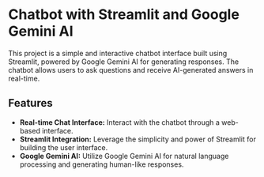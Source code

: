 # Chatbot with Streamlit and Google Gemini AI

This project is a simple and interactive chatbot interface built using Streamlit, powered by Google Gemini AI for generating responses. The chatbot allows users to ask questions and receive AI-generated answers in real-time.

## Features

- **Real-time Chat Interface:** Interact with the chatbot through a web-based interface.
- **Streamlit Integration:** Leverage the simplicity and power of Streamlit for building the user interface.
- **Google Gemini AI:** Utilize Google Gemini AI for natural language processing and generating human-like responses.
